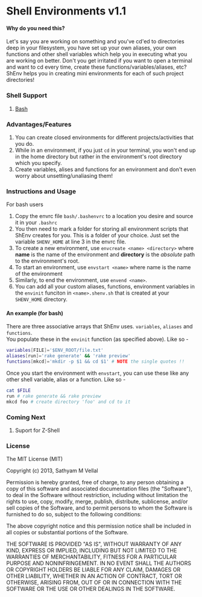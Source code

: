 Shell Environments v1.1
=======================

#### Why do you need this?
 
Let's say you are working on something and you've cd'ed to directories deep in your filesystem, you have set up your own aliases, your own functions and other shell variables which help you in executing what you are working on better. Don't you get irritated if you want to open a terminal and want to cd every time, create these functions/variables/aliases, etc? ShEnv helps you in creating mini environments for each of such project directories!

### Shell Support

1. [Bash](https://github.com/sathyamvellal/shenv/tree/master/bash/)


### Advantages/Features

1. You can create closed environments for different projects/activities that you do.
2. While in an environment, if you just `cd` in your terminal, you won't end up in the home directory but rather in the environment's root directory which you specify. 
3. Create variables, alises and functions for an environment and don't even worry about unsetting/unaliasing them!

### Instructions and Usage

For bash users

1. Copy the envrc file `bash/.bashenvrc` to a location you desire and source it in your `.bashrc`
2. You then need to mark a folder for storing all environment scripts that ShEnv creates for you. This is a folder of your choice. Just set the variable `SHENV_HOME` at line 3 in the envrc file.
3. To create a new environment, use `envcreate <name> <directory>` where **name** is the name of the environment and **directory** is the *absolute* path to the environment's root.
4. To start an environment, use `envstart <name>` where name is the name of the environment
5. Similarly, to end the environment, use `envend <name>`. 
6. You can add all your custom aliases, functions, environment variables in the `envinit` funciton in `<name>.shenv.sh` that is created at your `SHENV_HOME` directory.

#### An example (for bash)

There are three associative arrays that ShEnv uses. `variables`, `aliases` and `functions`.  
You populate these in the `envinit` function (as specified above). Like so -

```bash
variables[FILE]='$ENV_ROOT/file.txt'
aliases[run]='rake generate' && 'rake preview'
functions[mkcd]='mkdir -p $1 && cd $1' # NOTE the single quotes !!
```

Once you start the environment with `envstart`, you can use these like any other shell variable, alias or a function. Like so -

```bash
cat $FILE
run # rake generate && rake preview
mkcd foo # create directory 'foo' and cd to it
```

### Coming Next
 
1. Suport for Z-Shell

### License

The MIT License (MIT)

Copyright (c) 2013, Sathyam M Vellal

Permission is hereby granted, free of charge, to any person obtaining a copy
of this software and associated documentation files (the "Software"), to deal
in the Software without restriction, including without limitation the rights
to use, copy, modify, merge, publish, distribute, sublicense, and/or sell
copies of the Software, and to permit persons to whom the Software is
furnished to do so, subject to the following conditions:

The above copyright notice and this permission notice shall be included in
all copies or substantial portions of the Software.

THE SOFTWARE IS PROVIDED "AS IS", WITHOUT WARRANTY OF ANY KIND, EXPRESS OR
IMPLIED, INCLUDING BUT NOT LIMITED TO THE WARRANTIES OF MERCHANTABILITY,
FITNESS FOR A PARTICULAR PURPOSE AND NONINFRINGEMENT. IN NO EVENT SHALL THE
AUTHORS OR COPYRIGHT HOLDERS BE LIABLE FOR ANY CLAIM, DAMAGES OR OTHER
LIABILITY, WHETHER IN AN ACTION OF CONTRACT, TORT OR OTHERWISE, ARISING FROM,
OUT OF OR IN CONNECTION WITH THE SOFTWARE OR THE USE OR OTHER DEALINGS IN
THE SOFTWARE.

[1]: https://github.com/sathyamvellal/shenv/blob/master/bash/.bashenvrc#L23
[2]: https://github.com/sathyamvellal/shenv/blob/master/bash/.bashenvrc#L29
